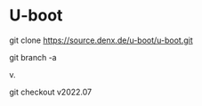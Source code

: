 <h1> U-boot </h1>


git clone https://source.denx.de/u-boot/u-boot.git

git branch -a

v<year>.<month>

git checkout v2022.07


